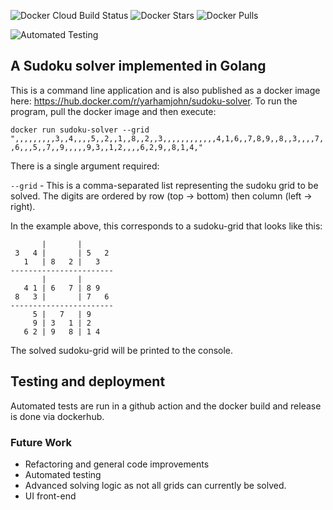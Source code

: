 ![Docker Cloud Build Status](https://img.shields.io/docker/cloud/build/yarhamjohn/sudoku-solver?style=for-the-badge)
![Docker Stars](https://img.shields.io/docker/stars/yarhamjohn/sudoku-solver?style=for-the-badge)
![Docker Pulls](https://img.shields.io/docker/pulls/yarhamjohn/sudoku-solver?style=for-the-badge)

![Automated Testing](https://github.com/yarhamjohn/sudoku-solver/workflows/Go/badge.svg?branch=master)

## A Sudoku solver implemented in Golang
This is a command line application and is also published as a docker image here: https://hub.docker.com/r/yarhamjohn/sudoku-solver.
To run the program, pull the docker image and then execute:

`docker run sudoku-solver --grid ",,,,,,,,,3,,4,,,,5,,2,,1,,8,,2,,3,,,,,,,,,,,,4,1,6,,7,8,9,,8,,3,,,,7,,6,,,5,,7,,9,,,,,9,3,,1,2,,,,6,2,9,,8,1,4,"`

There is a single argument required:

`--grid` - This is a comma-separated list representing the sudoku grid to be solved. The digits are ordered by row (top -> bottom) then column (left -> right).

In the example above, this corresponds to a sudoku-grid that looks like this:

```
       |       |       
 3   4 |       | 5   2 
   1   | 8   2 |   3   
-----------------------
       |       |       
   4 1 | 6   7 | 8 9        
 8   3 |       | 7   6 
-----------------------
     5 |   7   | 9     
     9 | 3   1 | 2     
   6 2 | 9   8 | 1 4    
```

The solved sudoku-grid will be printed to the console.

## Testing and deployment
Automated tests are run in a github action and the docker build and release is done via dockerhub.

### Future Work
- Refactoring and general code improvements
- Automated testing
- Advanced solving logic as not all grids can currently be solved.
- UI front-end
